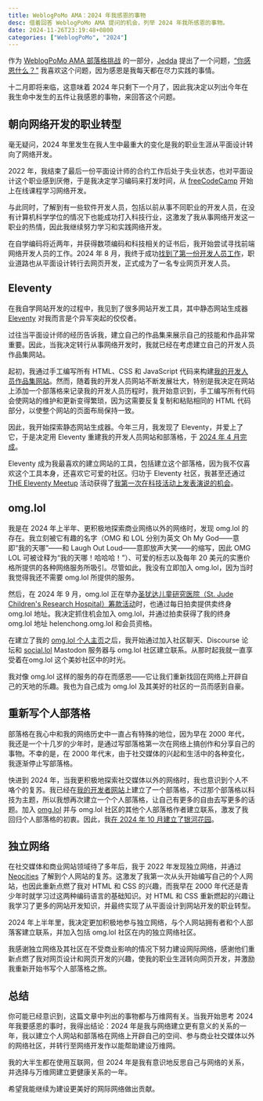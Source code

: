 ```yaml
---
title: WeblogPoMo AMA：2024 年我感恩的事物
desc: 借着回答 WeblogPoMo AMA 提问的机会，列举 2024 年我所感恩的事物。
date: 2024-11-26T23:19:48+0800
categories: ["WeblogPoMo", "2024"]
---
```


作为 [WeblogPoMo AMA 部落格挑战](https://weblogpomo.club/challenges) 的一部分，[Jedda](https://jeddacp.com/) 提出了一个问题，[“你感恩什么？”](https://notes.jeddacp.com/what-are-you-thankful-for/) 我喜欢这个问题，因为感恩是我每天都在尽力实践的事情。

十二月即将来临，这意味着 2024 年只剩下一个月了，因此我决定以列出今年在我生命中发生的五件让我感恩的事物，来回答这个问题。

## 朝向网络开发的职业转型

毫无疑问，2024 年里发生在我人生中最重大的变化是我的职业生涯从平面设计转向了网络开发。

2022 年，我结束了最后一份平面设计师的合约工作后处于失业状态，也对平面设计这个职业感到厌倦，于是我决定学习编码来打发时间，从 [freeCodeCamp](https://www.freecodecamp.org/) 开始上在线课程学习网络开发。

与此同时，了解到有一些软件开发人员，包括以前从事不同职业的开发人员，在没有计算机科学学位的情况下也能成功打入科技行业，这激发了我从事网络开发这一职业的热情，因此我继续努力学习和实践网络开发。

在自学编码将近两年，并获得数项编码和科技相关的证书后，我开始尝试寻找前端网络开发人员的工作。2024 年 8 月，我终于成功[找到了第一份开发人员工作](https://helenchong.dev/blog/posts/2024-08-16-got-my-first-developer-job/)，职业道路也从平面设计转行去网页开发，正式成为了一名专业网页开发人员。

## Eleventy

在我自学网站开发的过程中，我见到了很多网站开发工具，其中静态网站生成器 [Eleventy](https://www.11ty.dev/) 对我而言是个异军突起的佼佼者。

过往当平面设计师的经历告诉我，建立自己的作品集来展示自己的技能和作品非常重要。因此，当我决定转行从事网络开发时，我就已经在考虑建立自己的开发人员作品集网站。

起初，我通过手工编写所有 HTML、CSS 和 JavaScript 代码来构建[我的开发人员作品集网站](https://helenchong.dev/)。然而，随着我的开发人员网站不断发展壮大，特别是我决定在网站上添加一个部落格来记录我的开发人员历程时，我开始意识到，手工编写所有代码会使网站的维护和更新变得繁琐，因为这需要反复复制和粘贴相同的 HTML 代码部分，以使整个网站的页面布局保持一致。

因此，我开始探索静态网站生成器。今年三月，我发现了 Eleventy，并爱上了它，于是决定用 Eleventy 重建我的开发人员网站和部落格，于 [2024 年 4 月完成](https://helenchong.dev/blog/posts/2024-04-11-rebuilding-my-developer-portfolio-with-eleventy/)。

Eleventy 成为我最喜欢的建立网站的工具，包括建立这个部落格，因为我不仅喜欢这个工具本身，还喜欢它可爱的社区。归功于 Eleventy 社区，我甚至还通过 [THE Eleventy Meetup](https://11tymeetup.dev/) 活动获得了[我第一次在科技活动上发表演说的机会](https://helenchong.dev/blog/posts/2024-09-27-eleventy-meetup-19-first-talk/)。

## omg.lol

我是在 2024 年上半年、更积极地探索商业网络以外的网络时，发现 omg.lol 的存在。我立刻被它有趣的名字（OMG 和 LOL 分别为英文 Oh My God——意即“我的天哪”——和 Laugh Out Loud——意即放声大笑——的缩写，因此 OMG LOL 可被诠释为“我的天哪！哈哈哈！”）、可爱的标志以及每年 20 美元的实惠价格所提供的各种网络服务所吸引。尽管如此，我没有立即加入 omg.lol，因为当时我觉得我还不需要 omg.lol 所提供的服务。

然后，在 2024 年 9 月，omg.lol 正在举办[圣犹达儿童研究医院（St. Jude Children's Research Hospital）筹款活动](https://omglol.news/2024/08/28/supporting-st-jude-with-a-month-of-awesomeness)时，也通过每日拍卖提供卖终身 omg.lol 地址。我决定抓住机会加入 omg.lol，并通过拍卖获得了我的终身 omg.lol 地址 helenchong.omg.lol 和会员资格。

在建立了我的 [omg.lol 个人主页](https://helenchong.omg.lol/)之后，我开始通过加入社区聊天、Discourse 论坛和 [social.lol](https://social.lol/) Mastodon 服务器与 omg.lol 社区建立联系。从那时起我就一直享受着在omg.lol 这个美妙社区中的时光。

我对像 omg.lol 这样的服务的存在而感恩——它让我们重新找回在网络上开辟自己的天地的乐趣。我也为自己成为 omg.lol 及其美好的社区的一员而感到自豪。

## 重新写个人部落格

部落格在我心中和我的网络历史中一直占有特殊的地位，因为早在 2000 年代，我还是一个十几岁的少年时，是通过写部落格第一次在网络上搞创作和分享自己的事物。不幸的是，在 2000 年代末，由于社交媒体的兴起和生活中的各种变化，我逐渐停止写部落格。

快进到 2024 年，当我更积极地探索社交媒体以外的网络时，我也意识到个人不咯个的复苏。我已经在[我的开发者网站](https://helenchong.dev/)上建立了一个部落格，不过那个部落格以科技为主题，所以我想再次建立一个个人部落格，让自己有更多的自由去写更多的话题。加入 [omg.lol](https://home.omg.lol/) 并与 omg.lol 社区的其他个人部落格作者建立联系，激发了我回归个人部落格的初衷。因此，我[在 2024 年 10 月建立了银河花园](2024-10-08-welcome-to-galaxy-garden.md)。

## 独立网络

在社交媒体和商业网站领域待了多年后，我于 2022 年发现独立网络，并通过 [Neocities](https://neocities.org/) 了解到个人网站的复苏。这激发了我第一次从头开始编写自己的个人网站，也因此重新点燃了我对 HTML 和 CSS 的兴趣，而我早在 2000 年代还是青少年时就学习过这两种编码语言的基础知识。对 HTML 和 CSS 重新燃起的兴趣让我学习了更多的网站开发知识，并最终实现了从平面设计到网站开发的职业转型。

2024 年上半年里，我决定更加积极地参与独立网络，与个人网站拥有者和个人部落客建立联系，并加入包括 omg.lol 社区在内的独立网络社区。

我感谢独立网络及其社区在不受商业影响的情况下努力建设网际网络，感谢他们重新点燃了我对网页设计和网页开发的兴趣，使我的职业生涯转向网页开发，并激励我重新开始书写个人部落格之旅。

## 总结

你可能已经意识到，这篇文章中列出的事物都与万维网有关。当我开始思考 2024 年我要感恩的事时，我得出结论：2024 年是我与网络建立更有意义的关系的一年，我以建立个人网站和部落格在网络上开辟自己的空间、参与商业社交媒体以外的网络社区，并转行至网络开发作以能帮助建设万维网。

我的大半生都在使用互联网，但 2024 年是我有意识地反思自己与网络的关系，并选择与万维网建立更健康关系的一年。

希望我能继续为建设更美好的网际网络做出贡献。
